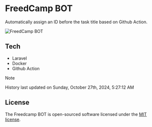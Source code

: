 # FreedCamp BOT

Automatically assign an ID before the task title based on Github Action.

![FreedCamp BOT](https://repository-images.githubusercontent.com/737932867/7d34798b-2680-471c-b089-a78a718d3d6a)

## Tech

- Laravel
- Docker
- Github Action

> [!NOTE]  
> History last updated on Sunday, October 27th, 2024, 5:27:12 AM

## License

The Freedcamp BOT is open-sourced software licensed under the [MIT license](https://opensource.org/licenses/MIT).
